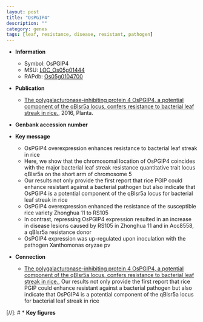 ```yaml
---
layout: post
title: "OsPGIP4"
description: ""
category: genes
tags: [leaf, resistance, disease, resistant, pathogen]
---
```


* **Information**  
    + Symbol: OsPGIP4  
    + MSU: [LOC_Os05g01444](http://rice.plantbiology.msu.edu/cgi-bin/ORF_infopage.cgi?orf=LOC_Os05g01444)  
    + RAPdb: [Os05g0104700](http://rapdb.dna.affrc.go.jp/viewer/gbrowse_details/irgsp1?name=Os05g0104700)  

* **Publication**  
    + [The polygalacturonase-inhibiting protein 4 OsPGIP4, a potential component of the qBlsr5a locus, confers resistance to bacterial leaf streak in rice.](http://www.ncbi.nlm.nih.gov/pubmed?term=The+polygalacturonase-inhibiting+protein+4+OsPGIP4,+a+potential+component+of+the+qBlsr5a+locus,+confers+resistance+to+bacterial+leaf+streak+in+rice.%5BTitle%5D), 2016, Planta.

* **Genbank accession number**  

* **Key message**  
    + OsPGIP4 overexpression enhances resistance to bacterial leaf streak in rice
    + Here, we show that the chromosomal location of OsPGIP4 coincides with the major bacterial leaf streak resistance quantitative trait locus qBlsr5a on the short arm of chromosome 5
    + Our results not only provide the first report that rice PGIP could enhance resistant against a bacterial pathogen but also indicate that OsPGIP4 is a potential component of the qBlsr5a locus for bacterial leaf streak in rice
    + OsPGIP4 overexpression enhanced the resistance of the susceptible rice variety Zhonghua 11 to RS105
    + In contrast, repressing OsPGIP4 expression resulted in an increase in disease lesions caused by RS105 in Zhonghua 11 and in Acc8558, a qBlsr5a resistance donor
    + OsPGIP4 expression was up-regulated upon inoculation with the pathogen Xanthomonas oryzae pv

* **Connection**  
    + [The polygalacturonase-inhibiting protein 4 OsPGIP4, a potential component of the qBlsr5a locus, confers resistance to bacterial leaf streak in rice.](http://www.ncbi.nlm.nih.gov/pubmed?term=The+polygalacturonase-inhibiting+protein+4+OsPGIP4,+a+potential+component+of+the+qBlsr5a+locus,+confers+resistance+to+bacterial+leaf+streak+in+rice.%5BTitle%5D), Our results not only provide the first report that rice PGIP could enhance resistant against a bacterial pathogen but also indicate that OsPGIP4 is a potential component of the qBlsr5a locus for bacterial leaf streak in rice

[//]: # * **Key figures**  


